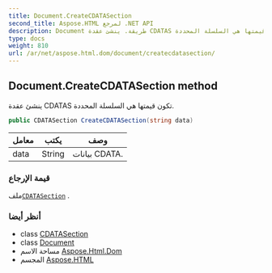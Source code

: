 ```yaml
---
title: Document.CreateCDATASection
second_title: Aspose.HTML لمرجع .NET API
description: Document طريقة. ينشئ عقدة CDATAS تكون قيمتها هي السلسلة المحددة.
type: docs
weight: 810
url: /ar/net/aspose.html.dom/document/createcdatasection/
---
```

## Document.CreateCDATASection method

ينشئ عقدة CDATAS تكون قيمتها هي السلسلة المحددة.

```csharp
public CDATASection CreateCDATASection(string data)
```

| معامل | يكتب | وصف |
| --- | --- | --- |
| data | String | بيانات CDATA. |

### قيمة الإرجاع

ملف[`CDATASection`](../../cdatasection/) .

### أنظر أيضا

* class [CDATASection](../../cdatasection/)
* class [Document](../)
* مساحة الاسم [Aspose.Html.Dom](../../document/)
* المجسم [Aspose.HTML](../../../)


